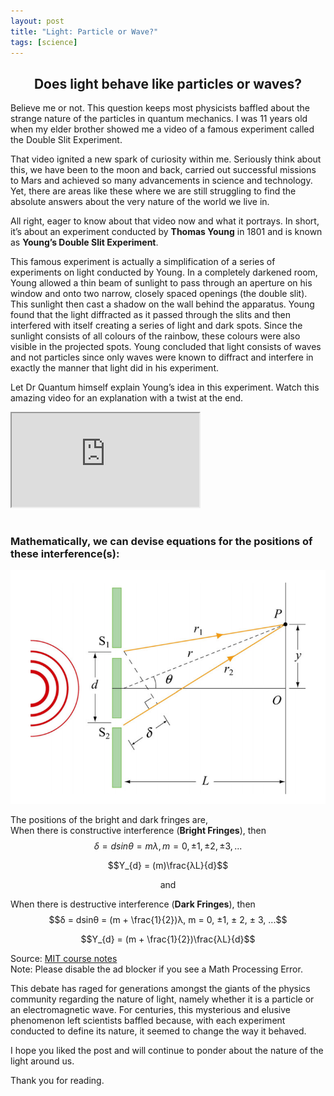 ```yaml
---
layout: post
title: "Light: Particle or Wave?"
tags: [science]
---
```


<center><h2>Does light behave like particles or waves?</h2></center>

Believe me or not. This question keeps most physicists baffled about the strange nature of the particles in quantum mechanics. I was 11 years old when my elder brother showed me a video of a famous experiment called the Double Slit Experiment.

That video ignited a new spark of curiosity within me. Seriously think about this, we have been to the moon and back, carried out successful missions to Mars and achieved so many advancements in science and technology. Yet, there are areas like these where we are still struggling to find the absolute answers about the very nature of the world we live in. 

All right, eager to know about that video now and what it portrays. In short, it’s about an experiment conducted by __Thomas Young__ in 1801 and is known as __Young’s Double Slit Experiment__.

This famous experiment is actually a simplification of a series of experiments on light conducted by Young. In a completely darkened room, Young allowed a thin beam of sunlight to pass through an aperture on his window and onto two narrow, closely spaced openings (the double slit). This sunlight then cast a shadow on the wall behind the apparatus. Young found that the light diffracted as it passed through the slits and then interfered with itself creating a series of light and dark spots. Since the sunlight consists of all colours of the rainbow, these colours were also visible in the projected spots. Young concluded that light consists of waves and not particles since only waves were known to diffract and interfere in exactly the manner that light did in his experiment.

Let Dr Quantum himself explain Young’s idea in this experiment. Watch this amazing video for an explanation with a twist at the end.

<div class="embed-responsive embed-responsive-16by9">
  <iframe class="embed-responsive-item" src="https://www.youtube.com/embed/Q1YqgPAtzho" allowfullscreen></iframe>
</div>

<br>

<h3>Mathematically, we can devise equations for the positions of these interference(s):</h3>

![Double-slit experiment ](/assets/img/YDSE.png "Double-slit experiment")

The positions of the bright and dark fringes
are,<br>
When there is constructive interference (__Bright Fringes__), then<br>
$$δ = dsinθ = mλ,  m = 0, ±1, ± 2, ± 3, ...$$

$$Y_{d} = (m)\frac{λL}{d}$$

<center>and</center>

When there is destructive interference (__Dark Fringes__), then<br>
$$δ = dsinθ = (m + \frac{1}{2})λ,  m = 0, ±1, ± 2, ± 3, ...$$

$$Y_{d} = (m + \frac{1}{2})\frac{λL}{d}$$


Source: [MIT course notes](http://web.mit.edu/viz/EM/visualizations/coursenotes/modules/guide14.pdf)<br>
Note: Please disable the ad blocker if you see a Math Processing Error.

This debate has raged for generations amongst the giants of the physics community regarding the nature of light, namely whether it is a particle or an electromagnetic wave. For centuries, this mysterious and elusive phenomenon left scientists baffled because, with each experiment conducted to define its nature, it seemed to change the way it behaved.

I hope you liked the post and will continue to ponder about the nature of the light around us.

Thank you for reading.